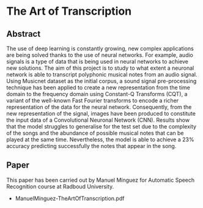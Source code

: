 # The Art of Transcription 

## Abstract 

The use of deep learning is constantly growing, new complex applications are being solved thanks to the use of neural networks. For example, audio signals is a type of data that is being used in neural networks to achieve new solutions. The aim of this project is to study to what extent a neuronal network is able to transcript polyphonic musical notes from an audio signal. Using Musicnet dataset as the initial corpus, a sound signal pre-processing technique has been applied to create a new representation from the time domain to the frequency domain using Constant-Q Transforms (CQT), a variant of the well-known Fast Fourier transforms to encode a richer representation of the data for the neural network. Consequently, from the new representation of the signal, images have been produced to constitute the input data of a Convolutional Neuronal Network (CNN). Results show that the model struggles to generalise for the test set due to the complexity of the songs and the abundance of possible musical notes that can be played at the same time. Nevertheless, the model is able to achieve a 23\% accuracy predicting successfully the notes that appear in the song.

## Paper

This paper has been carried out by Manuel Mínguez for Automatic Speech Recognition course at Radboud University.

- ManuelMínguez-TheArtOfTranscription.pdf
